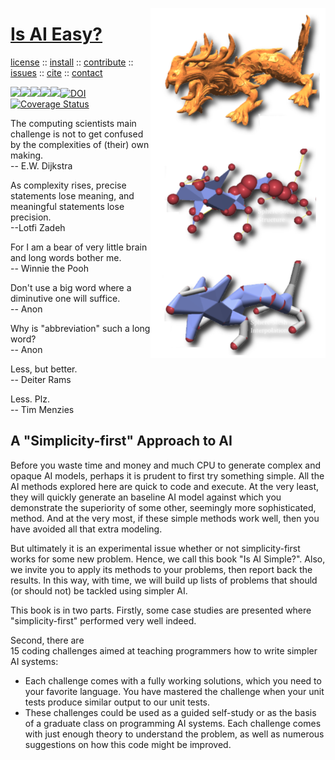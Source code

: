 <a name=top><img align=right width=280 src="https://github.com/aiez/eg/blob/master/etc/img/dragon.png">
<h1><a href="/README.md#top">Is AI Easy?</a></h1> 
<p> <a
href="https://github.com/aiez/eg/blob/master/LICENSE">license</a> :: <a
href="https://github.com/aiez/eg/blob/master/INSTALL.md#top">install</a> :: <a
href="https://github.com/aiez/eg/blob/master/CODE_OF_CONDUCT.md#top">contribute</a> :: <a
href="https://github.com/aiez/eg/issues">issues</a> :: <a
href="https://github.com/aiez/eg/blob/master/CITATION.md#top">cite</a> :: <a
href="https://github.com/aiez/eg/blob/master/CONTACT.md#top">contact</a> </p><p> 
<img src="https://img.shields.io/badge/license-mit-red"><img 
src="https://img.shields.io/badge/language-lua-orange"><img 
src="https://img.shields.io/badge/purpose-ai,se-blueviolet"><img 
src="https://img.shields.io/badge/platform-mac,*nux-informational"><a 
     href="https://travis-ci.org/github/sehero/lua"><img 
src="https://travis-ci.org/aiez/eg.svg?branch=master"></a><a 
     href="https://zenodo.org/badge/latestdoi/263210595"><img 
src="https://zenodo.org/badge/263210595.svg" alt="DOI"></a><a 
     href='https://coveralls.io/github/aiez/lua?branch=master'><img i
src='https://coveralls.io/repos/github/aiez/eg/badge.svg?branch=master' alt='Coverage Status' /></a></p>


The computing scientists main challenge is not to get confused by the complexities of (their) own making.    
-- E.W. Dijkstra

As complexity rises, precise statements lose meaning, and meaningful statements lose precision.   
--Lotfi Zadeh

For I am a bear of very little brain and long words bother me.   
-- Winnie the Pooh

Don't use a big word where a diminutive one will suffice.  
-- Anon

Why is "abbreviation" such a long word?   
-- Anon

Less, but better.  
-- Deiter Rams

Less. Plz.   
-- Tim Menzies

## A "Simplicity-first" Approach to AI

Before you waste time and money and   much CPU to generate
complex and opaque AI models, perhaps it is prudent to first try something simple.
All the AI methods explored here are quick to code and execute. 
At  the very least, they will  quickly
generate an
baseline AI model against which you demonstrate the  superiority   of  some other, seemingly more sophisticated, method.
And at the very most, if these simple methods work well, then you have avoided all that extra modeling.

But ultimately it is an experimental issue whether or not simplicity-first works for some new problem.
Hence, we call this book
"Is AI Simple?". Also, we invite you to apply its methods to your problems, then report back the results.
In this way, with time, we will build up lists of problems that should (or should not) be tackled
using
simpler AI.


This book is in two parts. Firstly, some case studies
are presented where "simplicity-first" performed very well indeed.

Second, there are   
15 coding challenges aimed at teaching programmers how to write simpler AI
systems:

-  Each challenge comes with a fully working solutions, which
you need to 
your favorite language.
You have mastered the challenge when your unit tests produce similar output to our unit tests.
- These challenges could be used as a guided self-study or as the basis of a graduate class on programming AI
systems.
Each challenge comes with just enough theory to understand the problem, as well as numerous suggestions on how
this code might be improved.


